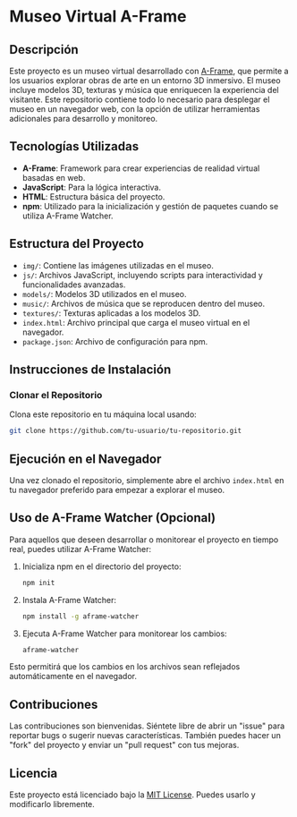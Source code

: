 # Museo Virtual A-Frame

## Descripción

Este proyecto es un museo virtual desarrollado con [A-Frame](https://aframe.io/), que permite a los usuarios explorar obras de arte en un entorno 3D inmersivo. El museo incluye modelos 3D, texturas y música que enriquecen la experiencia del visitante. Este repositorio contiene todo lo necesario para desplegar el museo en un navegador web, con la opción de utilizar herramientas adicionales para desarrollo y monitoreo.

## Tecnologías Utilizadas

- **A-Frame**: Framework para crear experiencias de realidad virtual basadas en web.
- **JavaScript**: Para la lógica interactiva.
- **HTML**: Estructura básica del proyecto.
- **npm**: Utilizado para la inicialización y gestión de paquetes cuando se utiliza A-Frame Watcher.

## Estructura del Proyecto

- `img/`: Contiene las imágenes utilizadas en el museo.
- `js/`: Archivos JavaScript, incluyendo scripts para interactividad y funcionalidades avanzadas.
- `models/`: Modelos 3D utilizados en el museo.
- `music/`: Archivos de música que se reproducen dentro del museo.
- `textures/`: Texturas aplicadas a los modelos 3D.
- `index.html`: Archivo principal que carga el museo virtual en el navegador.
- `package.json`: Archivo de configuración para npm.

## Instrucciones de Instalación

### Clonar el Repositorio

Clona este repositorio en tu máquina local usando:

```bash
git clone https://github.com/tu-usuario/tu-repositorio.git
```

## Ejecución en el Navegador

Una vez clonado el repositorio, simplemente abre el archivo `index.html` en tu navegador preferido para empezar a explorar el museo.

## Uso de A-Frame Watcher (Opcional)

Para aquellos que deseen desarrollar o monitorear el proyecto en tiempo real, puedes utilizar A-Frame Watcher:

1. Inicializa npm en el directorio del proyecto:

    ```bash
    npm init
    ```

2. Instala A-Frame Watcher:

    ```bash
    npm install -g aframe-watcher
    ```

3. Ejecuta A-Frame Watcher para monitorear los cambios:

    ```bash
    aframe-watcher
    ```

Esto permitirá que los cambios en los archivos sean reflejados automáticamente en el navegador.

## Contribuciones

Las contribuciones son bienvenidas. Siéntete libre de abrir un "issue" para reportar bugs o sugerir nuevas características. También puedes hacer un "fork" del proyecto y enviar un "pull request" con tus mejoras.

## Licencia

Este proyecto está licenciado bajo la [MIT License](LICENSE). Puedes usarlo y modificarlo libremente.
